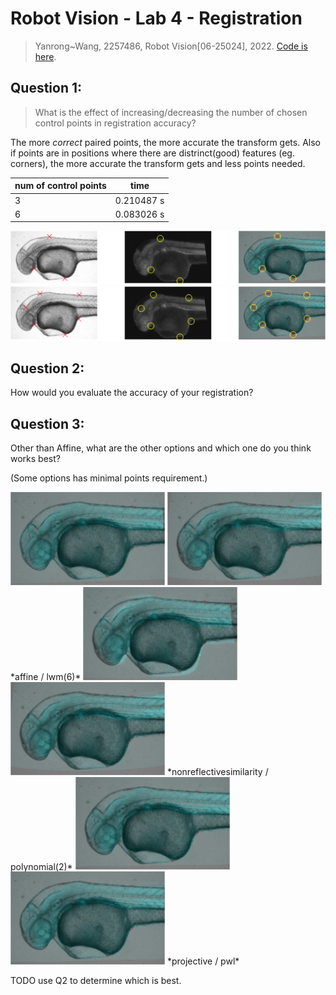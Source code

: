 
<link type="text/css" rel="stylesheet" href="https://github.com/sugaE/sugaE.github.io/blob/master/uob/md.css">

# Robot Vision - Lab 4 - Registration
> Yanrong~Wang, 2257486, Robot Vision[06-25024], 2022. [Code is here](https://github.com/sugaE/RV22/tree/main/Lab4).

<!-- ## STEP 1:
• Download the zip file and extract the .m script file and the data files (.jpg) for Lab from CANVAS and save them in your working directory
• Use the matlab script Lab3.m, which has all the steps needed for line detection. -->
## Question 1:
> What is the effect of increasing/decreasing the number of chosen control points in registration accuracy?

The more *correct* paired points, the more accurate the transform gets. Also if points are in positions where there are distrinct(good) features (eg. corners), the more accurate the transform gets and less points needed.


| num of control points| time |
|-|-|
|3| 0.210487 s |
|6| 0.083026 s |


![](figures/cfp3.png)
![](figures/cfp6.png)

## Question 2:
How would you evaluate the accuracy of your registration?

## Question 3:
Other than Affine, what are the other options and which one do you think works best?

(Some options has minimal points requirement.)

<img src="figures/cfp6affine.png" width="49%" />
<img src="figures/cfp6lwm.png" width="49%" />
*affine / lwm(6)*

<img src="figures/cfp6nonreflectivesimilarity.png" width="49%" />
<img src="figures/cfp6polynomial.png" width="49%" />
*nonreflectivesimilarity / polynomial(2)*

<img src="figures/cfp6projective.png" width="49%" />
<img src="figures/cfp6pwl.png" width="49%" />
*projective / pwl*

TODO
use Q2 to determine which is best.

<script type="text/javascript" src="https://cdn.mathjax.org/mathjax/latest/MathJax.js?config=TeX-AMS-MML_HTMLorMML"></script>
<script type="text/x-mathjax-config">
    MathJax.Hub.Config({ tex2jax: {inlineMath: [['$', '$']]}, messageStyle: "none" });
</script>
